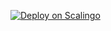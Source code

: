 [![Deploy on Scalingo](https://cdn.scalingo.com/deploy/button.svg)](https://dashboard.scalingo.com/create/app?source=https://github.com/alphaxcv/slx#main)
